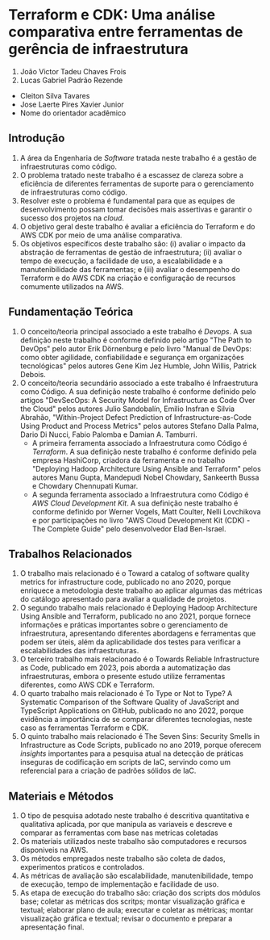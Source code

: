# Terraform e CDK: Uma análise comparativa entre ferramentas de gerência de infraestrutura

1. João Victor Tadeu Chaves Frois
1. Lucas Gabriel Padrão Rezende

* Cleiton Silva Tavares
* Jose Laerte Pires Xavier Junior
* Nome do orientador acadêmico

## Introdução

1. A área da Engenharia de _Software_ tratada neste trabalho é a gestão de infraestruturas como código.
2. O problema tratado neste trabalho é a escassez de clareza sobre a eficiência de diferentes ferramentas de suporte para o gerenciamento de infraestruturas como código.
3. Resolver este o problema é fundamental para que as equipes de desenvolvimento possam tomar decisões mais assertivas e garantir o sucesso dos projetos na _cloud_.
4. O objetivo geral deste trabalho é avaliar a eficiência do Terraform e do AWS CDK por meio de uma análise comparativa.
5. Os objetivos específicos deste trabalho são: (i) avaliar o impacto da abstração de ferramentas de gestão de infraestrutura; (ii) avaliar o tempo de execução, a facilidade de uso, a escalabilidade e a manutenibilidade das ferramentas; e (iii) avaliar o desempenho do Terraform e do AWS CDK na criação e configuração de recursos comumente utilizados na AWS.

## Fundamentação Teórica

1. O conceito/teoria principal associado a este trabalho é _Devops_. A sua definição neste trabalho é conforme definido pelo artigo "The Path to DevOps" pelo autor Erik Dörnenburg e pelo livro "Manual de DevOps: como obter agilidade, confiabilidade e segurança em organizações tecnológicas" pelos autores Gene Kim  Jez Humble, John Willis, Patrick Debois.
2. O conceito/teoria secundário associado a este trabalho é Infraestrutura como Código. A sua definição neste trabalho é conforme definido pelo artigos "DevSecOps: A Security Model for Infrastructure as Code Over the Cloud" pelos autores Julio Sandobalín, Emilio Insfran e Silvia Abrahão, "Within-Project Defect Prediction of Infrastructure-as-Code Using Product and Process Metrics" pelos autores Stefano Dalla Palma, Dario Di Nucci, Fabio Palomba e Damian A. Tamburri.
    - A primeira ferramenta associado a Infraestrutura como Código é _Terraform_. A sua definição neste trabalho é conforme definido pela empresa HashiCorp, criadora da ferramenta e  no trabalho "Deploying Hadoop Architecture Using Ansible and Terraform" pelos autores Manu Gupta, Mandepudi Nobel Chowdary, Sankeerth Bussa e Chowdary Chennupati Kumar.
    - A segunda ferramenta associado a Infraestrutura como Código é _AWS Cloud Development Kit_. A sua definição neste trabalho é conforme definido por Werner Vogels, Matt Coulter, Nelli Lovchikova e por participações no  livro "AWS Cloud Development Kit (CDK) - The Complete Guide" pelo desenvolvedor Elad Ben-Israel.

## Trabalhos Relacionados

1. O trabalho mais relacionado é o Toward a catalog of software quality metrics for infrastructure code, publicado no ano 2020, porque enriquece a metodologia deste trabalho ao aplicar algumas das métricas do catálogo apresentado para avaliar a qualidade de projetos.
2. O segundo trabalho mais relacionado é Deploying Hadoop Architecture Using Ansible and Terraform, publicado no ano 2021, porque fornece informações e práticas importantes sobre o gerenciamento de infraestrutura, apresentando diferentes abordagens e ferramentas que podem ser úteis, além da aplicabilidade dos testes para verificar a escalabilidades das infraestruturas.
3. O terceiro trabalho mais relacionado é o Towards Reliable Infrastructure as Code, publicado em 2023, pois aborda a automatização das infraestruturas, embora o presente estudo utilize ferramentas diferentes, como AWS CDK e Terraform.
4. O quarto trabalho mais relacionado é To Type or Not to Type? A Systematic Comparison of the Software Quality of JavaScript and TypeScript Applications on GitHub, publicado no ano 2022, porque evidência a
importância de se comparar diferentes tecnologias, neste caso as ferramentas Terraform e CDK.
5. O quinto trabalho mais relacionado é The Seven Sins: Security Smells in Infrastructure as Code Scripts, publicado no ano 2019, porque oferecem _insights_ importantes para a pesquisa atual na detecção de práticas inseguras de codificação em scripts de IaC, servindo como um referencial para a criação de padrões sólidos de IaC.

## Materiais e Métodos

1. O tipo de pesquisa adotado neste trabalho é descritiva quantitativa e qualitativa aplicada, por que manipula as variaveis e descreve e comparar as ferramentas com base nas metricas coletadas
2. Os materiais utilizados neste trabalho são computadores e recursos disponiveis na AWS.
3. Os métodos empregados neste trabalho são coleta de dados, experimentos praticos e controlados.
4. As métricas de avaliação são escalabilidade, manutenibilidade, tempo de execução, tempo de implementação e facilidade de uso.
5. As etapa de execução do trabalho são: criação dos scripts dos módulos base; coletar as métricas dos scritps; montar visualização gráfica e textual; elaborar plano de aula; executar e coletar as métricas; montar visualização gráfica e textual; revisar o documento e preparar a apresentação final.
